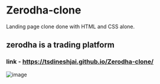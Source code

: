 # Zerodha-clone
Landing page clone done with HTML and CSS alone.
## zerodha is a trading platform
### link - https://tsdineshjai.github.io/Zerodha-clone/
![image](https://github.com/tsdineshjai/Zerodha-clone/assets/59303778/90ed6459-6640-44e7-949f-1378a514634d)
